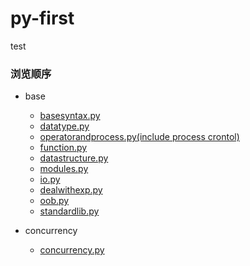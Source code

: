 # py-first
test

### 浏览顺序
- base
    - [basesyntax.py](./base/basesyntax.py)
    - [datatype.py](./base/datatype.py)
    - [operatorandprocess.py(include process crontol)](./base/operatorandprocess.py) 
    - [function.py](./base/function.py)
    - [datastructure.py](./base/datastructure.py)
    - [modules.py](./base/modules.py)
    - [io.py](./base/io.py)
    - [dealwithexp.py](./base/dealwithexp.py)
    - [oob.py](./base/oob.py)
    - [standardlib.py](./base/standardlib.py)
    
- concurrency
    - [concurrency.py](./concurrency/concurrency.py)


